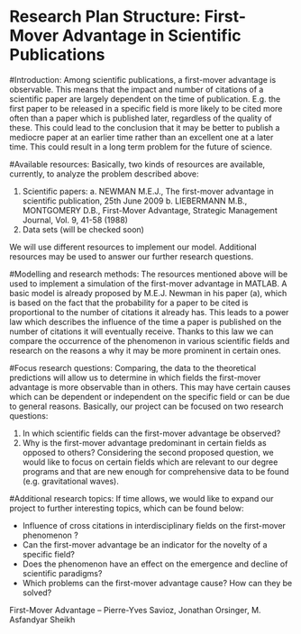 # Research Plan Structure: First-Mover Advantage in Scientific Publications

#Introduction:
Among scientific publications, a first-mover advantage is observable. This means that the impact and number of citations of a scientific paper are largely dependent on the time of publication. E.g. the first paper to be released in a specific field is more likely to be cited more often than a paper which is published later, regardless of the quality of these. This could lead to the conclusion that it may be better to publish a mediocre paper at an earlier time rather than an excellent one at a later time. This could result in a long term problem for the future of science.

#Available resources: 
Basically, two kinds of resources are available, currently, to analyze the problem described above:
1. Scientific papers: 
  a. NEWMAN M.E.J., The first-mover advantage in scientific publication, 25th June 2009
  b. LIEBERMANN M.B., MONTGOMERY D.B., First-Mover Advantage, Strategic Management Journal, Vol. 9, 41-58 (1988)
2. Data sets (will be checked soon)

We will use different resources to implement our model. Additional resources may be used to answer our further research questions.

#Modelling and research methods:
The resources mentioned above will be used to implement a simulation of the first-mover advantage in MATLAB. A basic model is already proposed by M.E.J. Newman in his paper (a), which is based on the fact that the probability for a paper to be cited is proportional to the number of citations it already has. This leads to a power law which describes the influence of the time a paper is published on the number of citations it will eventually receive. Thanks to this law we can compare the occurrence of the phenomenon in various scientific fields and research on the reasons a why it may be more prominent in certain ones.

#Focus research questions: 
Comparing, the data to the theoretical predictions will allow us to determine in which fields the first-mover advantage is more observable than in others. This may have certain causes which can be dependent or independent on the specific field or can be due to general reasons. Basically, our project can be focused on two research questions:
  1. In which scientific fields can the first-mover advantage be observed? 
  2. Why is the first-mover advantage predominant in certain fields as opposed to others?
Considering the second proposed question, we would like to focus on certain fields which are relevant to our degree programs and that are new enough for comprehensive data to be found (e.g. gravitational waves).

#Additional research topics: 
If time allows, we would like to expand our project to further interesting topics, which can be found below:
- Influence of cross citations in interdisciplinary fields on the first-mover phenomenon ? 
- Can the first-mover advantage be an indicator for the novelty of a specific field?
- Does the phenomenon have an effect on the emergence and decline of scientific paradigms?
- Which problems can the first-mover advantage cause? How can they be solved? 

First-Mover Advantage – Pierre-Yves Savioz, Jonathan Orsinger, M. Asfandyar Sheikh
